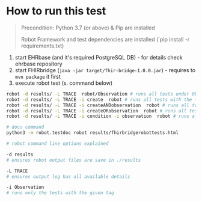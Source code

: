 # How to run this test

> Precondition: Python 3.7 (or above) & Pip are installed
> 
> Robot Framework and test dependencies are installed (`pip install -r requirements.txt)

1. start EHRbase (and it's required PostgreSQL DB) - for details check ehrbase repository
2. start FHIRbridge (`java -jar target/fhir-bridge-1.0.0.jar`) - requires to `mvn package` it first
3. execute robot test (s. command below)

```bash
robot -d results/ -L TRACE  robot/Observation # runs all tests under Observation
robot -d results/ -L TRACE -i create  robot # runs all tests with the tag "create"
robot -d results/ -L TRACE -i createANDobservation  robot # runs all tests which have the tag create and observation (test needs both tags)
robot -d results/ -L TRACE -i createORobservation  robot # runs all tests which have the tag create or observation (test needs at least one of the tag)
robot -d results/ -L TRACE -i condition -i observation  robot # runs all tests with tag condition and all tests with tag observation (same as OR)
```

```bash
# docu command
python3 -m robot.testdoc robot results/fhirbridgerobottests.html
```

```bash
# robot command line options explained

-d results
# ensures robot output files are save in ./results

-L TRACE
# ensures output log has all available details

-i Observation
# runs only the tests with the given tag
```
